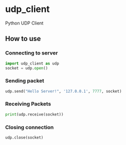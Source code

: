 # udp_client
Python UDP Client

## How to use

### Connecting to server
```Python
import udp_client as udp
socket = udp.open()
```

### Sending packet
```Python
udp.send("Hello Server!", '127.0.0.1', 7777, socket)
```

### Receiving Packets
```Python
print(udp.receive(socket))
```

### Closing connection
```Python
udp.close(socket)
```
